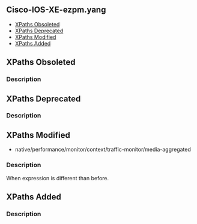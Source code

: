 ## Cisco-IOS-XE-ezpm.yang


- [XPaths Obsoleted](#xpaths-obsoleted)
- [XPaths Deprecated](#xpaths-deprecated)
- [XPaths Modified](#xpaths-modified)
- [XPaths Added](#xpaths-added)

## XPaths Obsoleted

### Description

## XPaths Deprecated

### Description

## XPaths Modified

- native/performance/monitor/context/traffic-monitor/media-aggregated

### Description

When expression is different than before.

## XPaths Added

### Description
